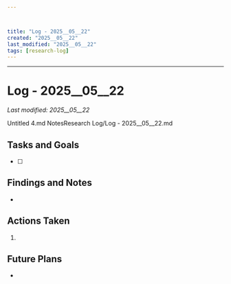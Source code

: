 ```yaml
---



title: "Log - 2025__05__22"
created: "2025__05__22"
last_modified: "2025__05__22"
tags: [research-log]
---
```



---
# Log - 2025__05__22  
_Last modified: 2025__05__22_

Untitled 4.md
NotesResearch Log/Log - 2025__05__22.md
## Tasks and Goals
- [ ] 

## Findings and Notes
- 

## Actions Taken
1. 

## Future Plans
- 
